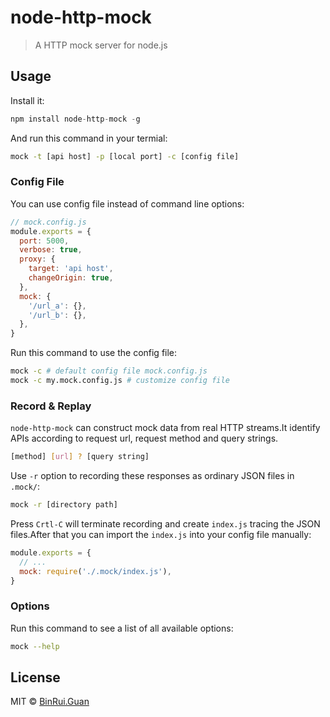 # node-http-mock
> A HTTP mock server for node.js

## Usage

Install it:

```js
npm install node-http-mock -g
```

And run this command in your termial:

```bash
mock -t [api host] -p [local port] -c [config file]
```

### Config File

You can use config file instead of command line options:

```js
// mock.config.js
module.exports = {
  port: 5000,
  verbose: true,
  proxy: {
    target: 'api host',
    changeOrigin: true,
  },
  mock: {
    '/url_a': {},
    '/url_b': {},
  },
}
```

Run this command to use the config file:

```bash
mock -c # default config file mock.config.js
mock -c my.mock.config.js # customize config file
```

### Record & Replay

`node-http-mock` can construct mock data from real HTTP streams.It identify APIs according to request url, request method and query strings.

```bash
[method] [url] ? [query string]
```

Use `-r` option to recording these responses as ordinary JSON files in `.mock/`:

```bash
mock -r [directory path]
```

Press `Crtl-C` will terminate recording and create `index.js` tracing the JSON files.After that you can import the `index.js` into your config file manually:

```js
module.exports = {
  // ...
  mock: require('./.mock/index.js'),
}
```

### Options

Run this command to see a list of all available options:

```bash
mock --help
```

## License

MIT &copy; [BinRui.Guan](mailto:differui@gmail.com)
